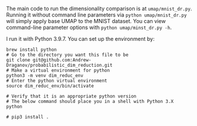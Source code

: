 The main code to run the dimensionality comparison is at `umap/mnist_dr.py`.
Running it without command line parameters via `python umap/mnist_dr.py` will
simply apply base UMAP to the MNIST dataset. You can view command-line parameter
options with `python umap/minst_dr.py -h`.

I run it with Python 3.9.7. You can set up the environment by:

    brew install python
    # Go to the directory you want this file to be
    git clone git@github.com:Andrew-Draganov/probabilistic_dim_reduction.git
    # Make a virtual environment for python
    python3 -m venv dim_reduc_env
    # Enter the python virtual environment
    source dim_reduc_env/bin/activate

    # Verify that it is an appropriate python version
    # The below command should place you in a shell with Python 3.X
    python

    # pip3 install .

